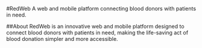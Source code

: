 #RedWeb
A web and mobile platform connecting blood donors with patients in need.

##About
RedWeb is an innovative web and mobile platform designed to connect blood donors with patients in need, making the life-saving act of blood donation simpler and more accessible.

